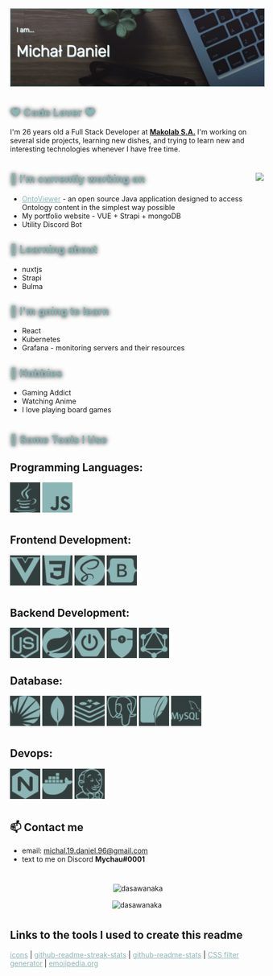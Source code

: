 <img align="center" style="border: 1px solid #8AB5B4" src="https://github.com/dasawanaka/dasawanaka/blob/develop/img/banner.PNG?" />
<h1></h1> 
<h2 style="color: #8AB5B4; text-shadow: 0px 0px 8px #000000"> ❤️ Code Lover ❤️</h2> 

<p>I'm 26 years old a Full Stack Developer at <strong><a href="https://makolab.com">Makolab S.A.</a></strong>
 I'm working on several side projects, learning new dishes, and trying to learn new and interesting technologies whenever I have free time.</p>
<h1></h1> 
<img align="right" src="https://c.tenor.com/eQlXwfXcQ4YAAAAC/anime-computer.gif" />


<h2 style="color: #8AB5B4; text-shadow: 0px 0px 8px #000000">💼 I’m currently working on</h2>

<ul>
<li><a href="https://github.com/edmcouncil/onto-viewer" style="color: #8AB5B4;">OntoViewer</a> - an open source Java application designed to access Ontology content in the simplest way possible </li>
<li> My portfolio website - VUE + Strapi + mongoDB</li>
<li> Utility Discord Bot </li>
</ul>

<h2 style="color: #8AB5B4; text-shadow: 0px 0px 8px #000000">🔭 Learning about</h2>
<ul>
<li>nuxtjs </li>
<li>Strapi</li>
<li>Bulma</li>
</ul>

<h2 style="color: #8AB5B4; text-shadow: 0px 0px 8px #000000">🚧 I'm going to learn</h2>
<ul>
<li>React</li>
<li>Kubernetes</li>
<li>Grafana - monitoring servers and their resources</li>
</ul>

<h2 style="color: #8AB5B4; text-shadow: 0px 0px 8px #000000">🎲 Hobbies </h2>

<ul>
<li> Gaming Addict</li>
<li> Watching Anime</li>
<li> I love playing board games </li>
</ul>
<h1></h1> 
<h2 style="color: #8AB5B4; text-shadow: 0px 0px 8px #000000">🚀 Some Tools I Use</h2>

<h2>Programming Languages:</h3>

<p float="left">
<img style="filter: invert(79%) sepia(43%) saturate(182%) hue-rotate(130deg) brightness(82%) contrast(86%); drop-shadow(0px 0px 20px rgb(0 0 0 / 0.9))" width="60px" src="./icons/java.svg" />
<img style="filter: invert(79%) sepia(43%) saturate(182%) hue-rotate(130deg) brightness(82%) contrast(86%); drop-shadow(0px 0px 20px rgb(0 0 0 / 0.9))" width="60px" src="./icons/javascript.svg" />
</p>

<h1></h1> 
<h2>Frontend Development:</h2>
<p float="left">
<img style="filter: invert(79%) sepia(43%) saturate(182%) hue-rotate(130deg) brightness(82%) contrast(86%); drop-shadow(0px 0px 20px rgb(0 0 0 / 0.9))" width="60px" src="./icons/vuedotjs.svg" />
<img style="filter: invert(79%) sepia(43%) saturate(182%) hue-rotate(130deg) brightness(82%) contrast(86%); drop-shadow(0px 0px 20px rgb(0 0 0 / 0.9))" width="60px" src="./icons/css3.svg" />
<img style="filter: invert(79%) sepia(43%) saturate(182%) hue-rotate(130deg) brightness(82%) contrast(86%); drop-shadow(0px 0px 20px rgb(0 0 0 / 0.9))" width="60px" src="./icons/sass.svg" />
<img style="filter: invert(79%) sepia(43%) saturate(182%) hue-rotate(130deg) brightness(82%) contrast(86%); drop-shadow(0px 0px 20px rgb(0 0 0 / 0.9))" width="60px" src="./icons/bootstrap.svg" />
</p>

<h1></h1> 
<h2>Backend Development:</h2>
<p float="left">
<img style="filter: invert(79%) sepia(43%) saturate(182%) hue-rotate(130deg) brightness(82%) contrast(86%); drop-shadow(0px 0px 20px rgb(0 0 0 / 0.9))" width="60px" src="./icons/nodedotjs.svg" />
<img style="filter: invert(79%) sepia(43%) saturate(182%) hue-rotate(130deg) brightness(82%) contrast(86%); drop-shadow(0px 0px 20px rgb(0 0 0 / 0.9))" width="60px" src="./icons/spring.svg" />
<img style="filter: invert(79%) sepia(43%) saturate(182%) hue-rotate(130deg) brightness(82%) contrast(86%); drop-shadow(0px 0px 20px rgb(0 0 0 / 0.9))" width="60px" src="./icons/springboot.svg" />
<img style="filter: invert(79%) sepia(43%) saturate(182%) hue-rotate(130deg) brightness(82%) contrast(86%); drop-shadow(0px 0px 20px rgb(0 0 0 / 0.9))" width="60px" src="./icons/springsecurity.svg" />
<img style="filter: invert(79%) sepia(43%) saturate(182%) hue-rotate(130deg) brightness(82%) contrast(86%); drop-shadow(0px 0px 20px rgb(0 0 0 / 0.9))" width="60px" src="./icons/graphql.svg" />
</p

<h1></h1> 
<h2>Database:</h3>
<p float="left">
<img style="filter: invert(79%) sepia(43%) saturate(182%) hue-rotate(130deg) brightness(82%) contrast(86%); drop-shadow(0px 0px 20px rgb(0 0 0 / 0.9))" width="60px" src="./icons/apachesolr.svg" />
<img style="filter: invert(79%) sepia(43%) saturate(182%) hue-rotate(130deg) brightness(82%) contrast(86%); drop-shadow(0px 0px 20px rgb(0 0 0 / 0.9))" width="60px" src="./icons/mongodb.svg" />
<img style="filter: invert(79%) sepia(43%) saturate(182%) hue-rotate(130deg) brightness(82%) contrast(86%); drop-shadow(0px 0px 20px rgb(0 0 0 / 0.9))" width="60px" src="./icons/redis.svg" />
<img style="filter: invert(79%) sepia(43%) saturate(182%) hue-rotate(130deg) brightness(82%) contrast(86%); drop-shadow(0px 0px 20px rgb(0 0 0 / 0.9))" width="60px" src="./icons/postgresql.svg" />
<img style="filter: invert(79%) sepia(43%) saturate(182%) hue-rotate(130deg) brightness(82%) contrast(86%); drop-shadow(0px 0px 20px rgb(0 0 0 / 0.9))" width="60px" src="./icons/sqlite.svg" />
<img style="filter: invert(79%) sepia(43%) saturate(182%) hue-rotate(130deg) brightness(82%) contrast(86%); drop-shadow(0px 0px 20px rgb(0 0 0 / 0.9))" width="60px" src="./icons/mysql.svg" />
</p>

<h1></h1> 
<h2>Devops:</h3>
<p float="left">
<img style="filter: invert(79%) sepia(43%) saturate(182%) hue-rotate(130deg) brightness(82%) contrast(86%); drop-shadow(0px 0px 20px rgb(0 0 0 / 0.9))" width="60px" src="./icons/nginx.svg" />
<img style="filter: invert(79%) sepia(43%) saturate(182%) hue-rotate(130deg) brightness(82%) contrast(86%); drop-shadow(0px 0px 20px rgb(0 0 0 / 0.9))" width="60px" src="./icons/docker.svg" />
<img style="filter: invert(79%) sepia(43%) saturate(182%) hue-rotate(130deg) brightness(82%) contrast(86%); drop-shadow(0px 0px 20px rgb(0 0 0 / 0.9))" width="60px" src="./icons/jenkins.svg" />
</p>

<h1></h1> 
<h2>📫 Contact me</h2>

<ul>
<li> email:  <a href="mailto:michal.19.daniel.96@gmail.com">michal.19.daniel.96@gmail.com</a> </li>
<li>text to me on Discord <strong>Mychau#0001</strong></li>
</ul>
<h1></h1> 
<p align="center">&nbsp;<img align="center" src="https://github-readme-stats.vercel.app/api?username=dasawanaka&show_icons=true&locale=en&bg_color=616161&border_color=8AB5B4&title_color=8AB5B4&text_color=ffffff&icon_color=8AB5B4" alt="dasawanaka" /></p>

<p align="center"><img align="center" src="https://github-readme-streak-stats.herokuapp.com/?user=dasawanaka&background=616161&border=8AB5B4&stroke=8AB5B4&fire=8AB5B4&ring=8AB5B4&currStreakLabel=ffffff&currStreakNum=ffffff&sideNums=ffffff&sideLabels=ffffff&dates=ffffff" alt="dasawanaka" /></p>

<h1></h1>
<h2>Links to the tools I used to create this readme</h3>
<a href="https://simpleicons.org/" style="color: #8AB5B4;">icons</a> | <a href="https://github-readme-streak-stats.herokuapp.com/demo/" style="color: #8AB5B4;">github-readme-streak-stats</a> |  <a href="https://github.com/anuraghazra/github-readme-stats" style="color: #8AB5B4;">github-readme-stats</a> | <a href="https://codepen.io/sosuke/pen/Pjoqqp" style="color: #8AB5B4;">CSS filter generator</a> | <a href="https://emojipedia.org" style="color: #8AB5B4;">emojipedia.org</a>


